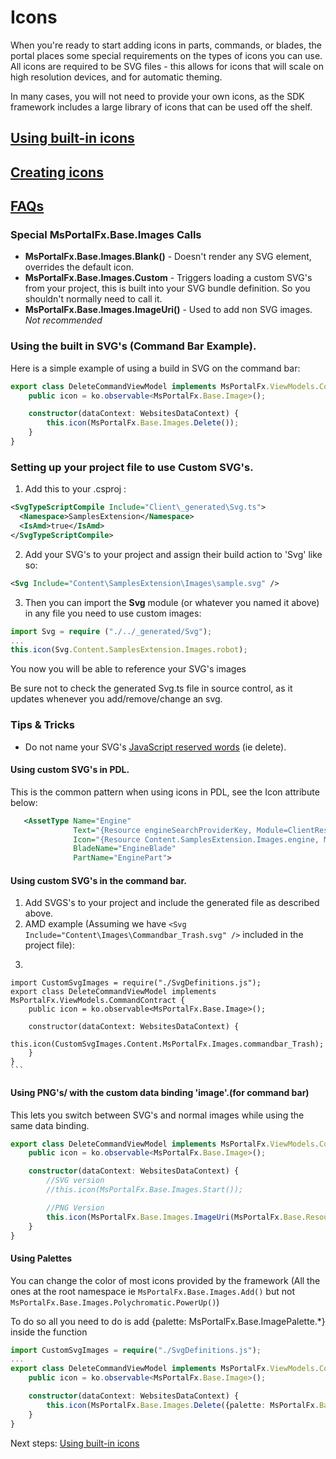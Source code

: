 
# Icons

When you're ready to start adding icons in parts, commands, or blades, the portal places some special requirements on the types of icons you can use.  All icons are required to be SVG files - this allows for icons that will scale on high resolution devices, and for automatic theming.

In many cases, you will not need to provide your own icons, as the SDK framework includes a large library of icons that can be used off the shelf.

## [Using built-in icons](portalfx-icons-builtin.md)
## [Creating icons](portalfx-icons-creation.md)
## [FAQs](portalfx-icons-faq.md)

### Special MsPortalFx.Base.Images Calls

  * **MsPortalFx.Base.Images.Blank()** \- Doesn't render any SVG element, overrides the default icon.
  * **MsPortalFx.Base.Images.Custom** \- Triggers loading a custom SVG's from your project, this is built into your SVG bundle definition. So you shouldn't normally need to call it.
  * **MsPortalFx.Base.Images.ImageUri()** \- Used to add non SVG images. *Not recommended*

### Using the built in SVG's (Command Bar Example).

Here is a simple example of using a build in SVG on the command bar:

```ts
export class DeleteCommandViewModel implements MsPortalFx.ViewModels.CommandContract {
    public icon = ko.observable<MsPortalFx.Base.Image>();

    constructor(dataContext: WebsitesDataContext) {
        this.icon(MsPortalFx.Base.Images.Delete());
    }
}
```

### Setting up your project file to use Custom SVG's.

1. Add this to your .csproj :

```xml
<SvgTypeScriptCompile Include="Client\_generated\Svg.ts">
  <Namespace>SamplesExtension</Namespace>
  <IsAmd>true</IsAmd>
</SvgTypeScriptCompile>
```

2. Add your SVG's to your project and assign their build action to 'Svg' like so:
```xml
<Svg Include="Content\SamplesExtension\Images\sample.svg" />
```

3. Then you can import the **Svg** module (or whatever you named it above) in any file you need to use custom images:

```ts
import Svg = require ("./../_generated/Svg");
...
this.icon(Svg.Content.SamplesExtension.Images.robot);
```

You now you will be able to reference your SVG's images

Be sure not to check the generated Svg.ts file in source control, as it updates whenever you add/remove/change an svg.

### Tips & Tricks

- Do not name your SVG's <a href="http://msdn.microsoft.com/en-us/library/ie/0779sbks(v=vs.94).aspx" target="_blank">JavaScript reserved words</a> (ie delete).

#### Using custom SVG's in PDL.
  This is the common pattern when using icons in PDL, see the Icon attribute below:
  ```xml
     <AssetType Name="Engine"
                Text="{Resource engineSearchProviderKey, Module=ClientResources}"
                Icon="{Resource Content.SamplesExtension.Images.engine, Module=./../Generated/SvgDefinitions}"
                BladeName="EngineBlade"
                PartName="EnginePart">
  ```

#### Using custom SVG's in the command bar.

  1. Add SVGS's to your project and include the generated file as described above.
  2. AMD example (Assuming we have `<Svg Include="Content\Images\Commandbar_Trash.svg" />` included in the project file):
  3. ```ts
    import CustomSvgImages = require("./SvgDefinitions.js");
    export class DeleteCommandViewModel implements MsPortalFx.ViewModels.CommandContract {
        public icon = ko.observable<MsPortalFx.Base.Image>();

        constructor(dataContext: WebsitesDataContext) {
            this.icon(CustomSvgImages.Content.MsPortalFx.Images.commandbar_Trash);
        }
    }
    ```

#### Using PNG's/ with the custom data binding 'image'.(for command bar)

This lets you switch between SVG's and normal images while using the same data binding.

```ts
export class DeleteCommandViewModel implements MsPortalFx.ViewModels.CommandContract {
    public icon = ko.observable<MsPortalFx.Base.Image>();

    constructor(dataContext: WebsitesDataContext) {
        //SVG version
        //this.icon(MsPortalFx.Base.Images.Start());

        //PNG Version
        this.icon(MsPortalFx.Base.Images.ImageUri(MsPortalFx.Base.Resources.getContentUri("Content/RemoteExtension/Images/Website_Commandbar_Play.png")));
    }
}
```

#### Using Palettes

You can change the color of most icons provided by the framework (All the ones at the root namespace ie
`MsPortalFx.Base.Images.Add()` but not `MsPortalFx.Base.Images.Polychromatic.PowerUp()`)

To do so all you need to do is add {palette: MsPortalFx.Base.ImagePalette.*} inside the function

```ts
import CustomSvgImages = require("./SvgDefinitions.js");
...
export class DeleteCommandViewModel implements MsPortalFx.ViewModels.CommandContract {
    public icon = ko.observable<MsPortalFx.Base.Image>();

    constructor(dataContext: WebsitesDataContext) {
        this.icon(MsPortalFx.Base.Images.Delete({palette: MsPortalFx.Base.ImagePalette.Blue}));
    }
}
```

Next steps: [Using built-in icons](portalfx-icons-builtin.md)
